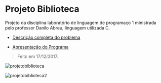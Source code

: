 # Projeto Biblioteca

Projeto da disciplina laboratório de linguagem de programaço 1 ministrada pelo professor Danilo Abreu, linguagem utilizada C.

- [Descrição completa do problema](https://drive.google.com/open?id=1dfagis4H7MlzvvWLeuQbeRhPx8H_-atJ)

- [Apresentação do Programa](https://www.youtube.com/watch?v=rPEmC3mE0_c)

> Feito em 17/12/2017.

![projetobiblioteca](https://user-images.githubusercontent.com/34866806/49675003-f9380980-fa5a-11e8-8f7a-ba9cab8d2cdc.png)

![projetobiblioteca2](https://user-images.githubusercontent.com/34866806/49675005-fc32fa00-fa5a-11e8-86e3-0b096ee3ad92.png)
